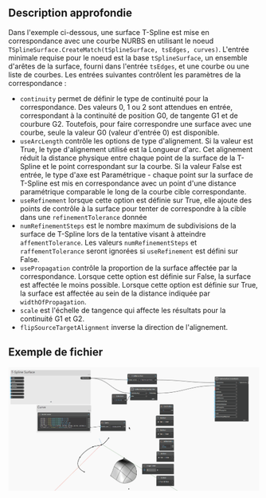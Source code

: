## Description approfondie

Dans l'exemple ci-dessous, une surface T-Spline est mise en correspondance avec une courbe NURBS en utilisant
le noeud `TSplineSurface.CreateMatch(tSplineSurface, tsEdges, curves)`. L'entrée minimale requise pour
le noeud est la base `tSplineSurface`, un ensemble d'arêtes de la surface, fourni dans l'entrée `tsEdges`, et une courbe ou
une liste de courbes.
Les entrées suivantes contrôlent les paramètres de la correspondance :
- `continuity` permet de définir le type de continuité pour la correspondance. Des valeurs 0, 1 ou 2 sont attendues en entrée, correspondant à la continuité de position G0, de tangente G1 et de courbure G2. Toutefois, pour faire correspondre une surface avec une courbe, seule la valeur G0 (valeur d'entrée 0) est disponible.
- `useArcLength` contrôle les options de type d'alignement. Si la valeur est True, le type d'alignement utilisé est la Longueur
d'arc. Cet alignement réduit la distance physique entre chaque point de la surface de la T-Spline et
le point correspondant sur la courbe. Si la valeur False est entrée, le type d'axe est Paramétrique -
chaque point sur la surface de T-Spline est mis en correspondance avec un point d'une distance paramétrique comparable le long de la
courbe cible correspondante.
- `useRefinement` lorsque cette option est définie sur True, elle ajoute des points de contrôle à la surface pour tenter de correspondre à la cible
dans une `refinementTolerance` donnée
- `numRefinementSteps` est le nombre maximum de subdivisions de la surface de T-Spline
lors de la tentative visant à atteindre `affementTolerance`. Les valeurs `numRefinementSteps` et `raffementTolerance` seront ignorées si `useRefinement` est défini sur False.
- `usePropagation` contrôle la proportion de la surface affectée par la correspondance. Lorsque cette option est définie sur False, la surface est affectée le moins possible. Lorsque cette option est définie sur True, la surface est affectée au sein de la distance indiquée par `widthOfPropagation`.
- `scale` est l'échelle de tangence qui affecte les résultats pour la continuité G1 et G2.
- `flipSourceTargetAlignment` inverse la direction de l'alignement.


## Exemple de fichier

![Example](./6ICXLN4V6DNK5KMYTY5LPCJBE27IRW5VOBKCCVFQGO3HST752ZNQ_img.gif)
